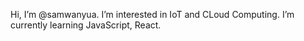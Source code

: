  Hi, I’m @samwanyua.
 I’m interested in IoT and CLoud Computing.
 I’m currently learning JavaScript, React.


<!---
samwanyua/samwanyua is a ✨ special ✨ repository because its `README.md` (this file) appears on your GitHub profile.
You can click the Preview link to take a look at your changes.
--->
